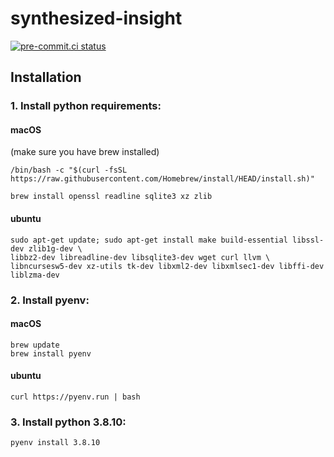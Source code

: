 # synthesized-insight

[![pre-commit.ci status](https://results.pre-commit.ci/badge/github/synthesized-io/insight/master.svg)](https://results.pre-commit.ci/latest/github/synthesized-io/insight/master)

Installation
--------------

### 1. Install python requirements:
#### macOS
(make sure you have brew installed)
```
/bin/bash -c "$(curl -fsSL https://raw.githubusercontent.com/Homebrew/install/HEAD/install.sh)"
```
```
brew install openssl readline sqlite3 xz zlib
```
#### ubuntu
```
sudo apt-get update; sudo apt-get install make build-essential libssl-dev zlib1g-dev \
libbz2-dev libreadline-dev libsqlite3-dev wget curl llvm \
libncursesw5-dev xz-utils tk-dev libxml2-dev libxmlsec1-dev libffi-dev liblzma-dev
```

### 2. Install pyenv:
#### macOS
```
brew update
brew install pyenv
```
#### ubuntu
```
curl https://pyenv.run | bash
```
### 3. Install python 3.8.10:
```
pyenv install 3.8.10
```
